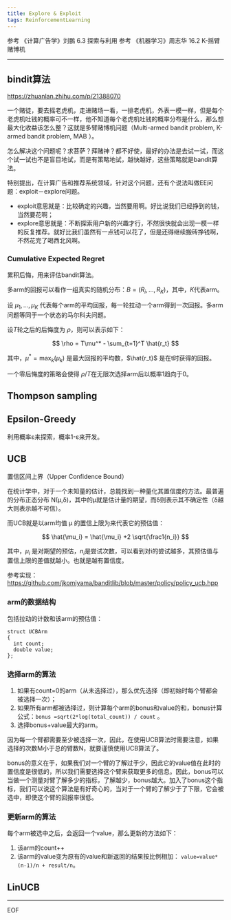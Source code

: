 ```yaml
---
title: Explore & Exploit
tags: ReinforcementLearning
---
```


参考 《计算广告学》刘鹏 6.3 探索与利用
参考 《机器学习》周志华 16.2 K-摇臂赌博机

----

## bindit算法

https://zhuanlan.zhihu.com/p/21388070

一个赌徒，要去摇老虎机，走进赌场一看，一排老虎机，外表一模一样，但是每个老虎机吐钱的概率可不一样，他不知道每个老虎机吐钱的概率分布是什么，那么想最大化收益该怎么整？这就是多臂赌博机问题（Multi-armed bandit problem, K-armed bandit problem, MAB ）。

怎么解决这个问题呢？求菩萨？拜赌神？都不好使，最好的办法是去试一试，而这个试一试也不是盲目地试，而是有策略地试，越快越好，这些策略就是bandit算法。

特别提出，在计算广告和推荐系统领域，针对这个问题，还有个说法叫做EE问题：exploit－explore问题。

- exploit意思就是：比较确定的兴趣，当然要用啊。好比说我们已经挣到的钱，当然要花啊；
- explore意思就是：不断探索用户新的兴趣才行，不然很快就会出现一模一样的反复推荐。就好比我们虽然有一点钱可以花了，但是还得继续搬砖挣钱啊，不然花完了喝西北风啊。

### Cumulative Expected Regret

累积后悔，用来评估bandit算法。

多arm的回报可以看作一组真实的随机分布：$B=( R_i,\dots,R_K )$，其中，$K$代表arm。

设 $\mu_1,\dots,\mu_K$ 代表每个arm的平均回报，每一轮拉动一个arm得到一次回报。多arm问题等同于一个状态的马尔科夫问题。

设$T$轮之后的后悔度为 $\rho$，则可以表示如下：

$$
\rho = T\mu^* - \sum_{t=1}^T \hat{r_t}
$$

其中，$\mu^*=\max_k( \mu_k )$ 是最大回报的平均数，$\hat{r_t}$ 是在t时获得的回报。

一个零后悔度的策略会使得 $\rho/T$在无限次选择arm后以概率1趋向于0。

## Thompson sampling

## Epsilon-Greedy

利用概率ε来探索，概率1-ε来开发。

## UCB

置信区间上界（Upper Confidence Bound）

在统计学中，对于一个未知量的估计，总能找到一种量化其置信度的方法。最普遍的分布正态分布 N(μ,δ)，其中的μ就是估计量的期望，而δ则表示其不确定性（δ越大则表示越不可信）。

而UCB就是以arm均值 μ 的置信上限为来代表它的预估值：

$$
\hat{\mu_i} = \hat{\mu_i} +2 \sqrt{\frac1{n_i}}
$$

其中，$\mu_i$ 是对期望的预估，$n_i$是尝试次数，可以看到对i的尝试越多，其预估值与置信上限的差值就越小。也就是越有置信度。

参考实现：https://github.com/jkomiyama/banditlib/blob/master/policy/policy_ucb.hpp

### arm的数据结构

包括拉动的计数和该arm的预估值：

```
struct UCBArm
{
  int count;
  double value;
};
```

### 选择arm的算法

1. 如果有count=0的arm（从未选择过），那么优先选择（即初始时每个臂都会被选择一次）；
2. 如果所有arm都被选择过，则计算每个arm的bonus和value的和，bonus计算公式：`bonus =sqrt(2*log(total_count)) / count` 。
3. 选择bonus+value最大的arm。

因为每一个臂都需要至少被选择一次，因此，在使用UCB算法时需要注意，如果选择的次数M小于总的臂数N，就要谨慎使用UCB算法了。

bonus的意义在于，如果我们对一个臂的了解过于少，因此它的value值在此时的置信度是很低的，所以我们需要选择这个臂来获取更多的信息。因此，bonus可以当做一个测量对臂了解多少的指标，了解越少，bonus越大。加入了bonus这个指标，我们可以说这个算法是有好奇心的，当对于一个臂的了解少于了下限，它会被选中，即使这个臂的回报率很低。

### 更新arm的算法

每个arm被选中之后，会返回一个value，那么更新的方法如下：

1. 该arm的count++
2. 该arm的value变为原有的value和新返回的结果按比例相加： `value=value*(n-1)/n + result/n`。

## LinUCB


----

EOF
